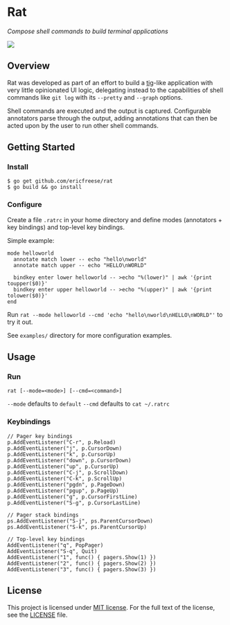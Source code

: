 # Rat

_Compose shell commands to build terminal applications_

![](demo.gif)

## Overview

Rat was developed as part of an effort to build a [tig](https://github.com/jonas/tig)-like application with very little opinionated UI logic, delegating instead to the capabilities of shell commands like `git log` with its `--pretty` and `--graph` options.

Shell commands are executed and the output is captured. Configurable annotators parse through the output, adding annotations that can then be acted upon by the user to run other shell commands.

## Getting Started

### Install

```shell
$ go get github.com/ericfreese/rat
$ go build && go install
```

### Configure

Create a file `.ratrc` in your home directory and define modes (annotators + key bindings) and top-level key bindings.

Simple example:

```shell
mode helloworld
  annotate match lower -- echo "hello\nworld"
  annotate match upper -- echo "HELLO\nWORLD"

  bindkey enter lower helloworld -- >echo "%(lower)" | awk '{print toupper($0)}'
  bindkey enter upper helloworld -- >echo "%(upper)" | awk '{print tolower($0)}'
end
```

Run `rat --mode helloworld --cmd 'echo "hello\nworld\nHELLO\nWORLD"'` to try it out.

See `examples/` directory for more configuration examples.

## Usage

### Run

``` shell
rat [--mode=<mode>] [--cmd=<command>]
```

`--mode` defaults to `default`
`--cmd` defaults to `cat ~/.ratrc`



### Keybindings

```golang
// Pager key bindings
p.AddEventListener("C-r", p.Reload)
p.AddEventListener("j", p.CursorDown)
p.AddEventListener("k", p.CursorUp)
p.AddEventListener("down", p.CursorDown)
p.AddEventListener("up", p.CursorUp)
p.AddEventListener("C-j", p.ScrollDown)
p.AddEventListener("C-k", p.ScrollUp)
p.AddEventListener("pgdn", p.PageDown)
p.AddEventListener("pgup", p.PageUp)
p.AddEventListener("g", p.CursorFirstLine)
p.AddEventListener("S-g", p.CursorLastLine)

// Pager stack bindings
ps.AddEventListener("S-j", ps.ParentCursorDown)
ps.AddEventListener("S-k", ps.ParentCursorUp)

// Top-level key bindings
AddEventListener("q", PopPager)
AddEventListener("S-q", Quit)
AddEventListener("1", func() { pagers.Show(1) })
AddEventListener("2", func() { pagers.Show(2) })
AddEventListener("3", func() { pagers.Show(3) })
```

## License

This project is licensed under [MIT license](http://opensource.org/licenses/MIT). For the full text of the license, see the [LICENSE](LICENSE) file.
